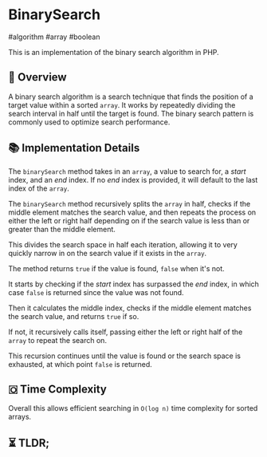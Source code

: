 BinarySearch
===

#algorithm #array #boolean

This is an implementation of the binary search algorithm in PHP.

## 📑 Overview

A binary search algorithm is a search technique that finds the position of a target value within a sorted `array`.
It works by repeatedly dividing the search interval in half until the target is found.
The binary search pattern is commonly used to optimize search performance.

## 📚 Implementation Details

The `binarySearch` method takes in an `array`, a value to search for, a _start_ index, and an _end_ index.
If no _end_ index is provided, it will default to the last index of the `array`.

The `binarySearch` method recursively splits the `array` in half, checks if the middle element matches the search value, and then repeats the process on either the left or right half depending on if the search value is less than or greater than the middle element.

This divides the search space in half each iteration, allowing it to very quickly narrow in on the search value if it exists in the `array`.

The method returns `true` if the value is found, `false` when it's not.

It starts by checking if the _start_ index has surpassed the _end_ index, in which case `false` is returned since the value was not found.

Then it calculates the middle index, checks if the middle element matches the search value, and returns `true` if so.

If not, it recursively calls itself, passing either the left or right half of the `array` to repeat the search on.

This recursion continues until the value is found or the search space is exhausted, at which point `false` is returned.

## 🇴 Time Complexity

Overall this allows efficient searching in `O(log n)` time complexity for sorted arrays.

## ⏳ TLDR;

